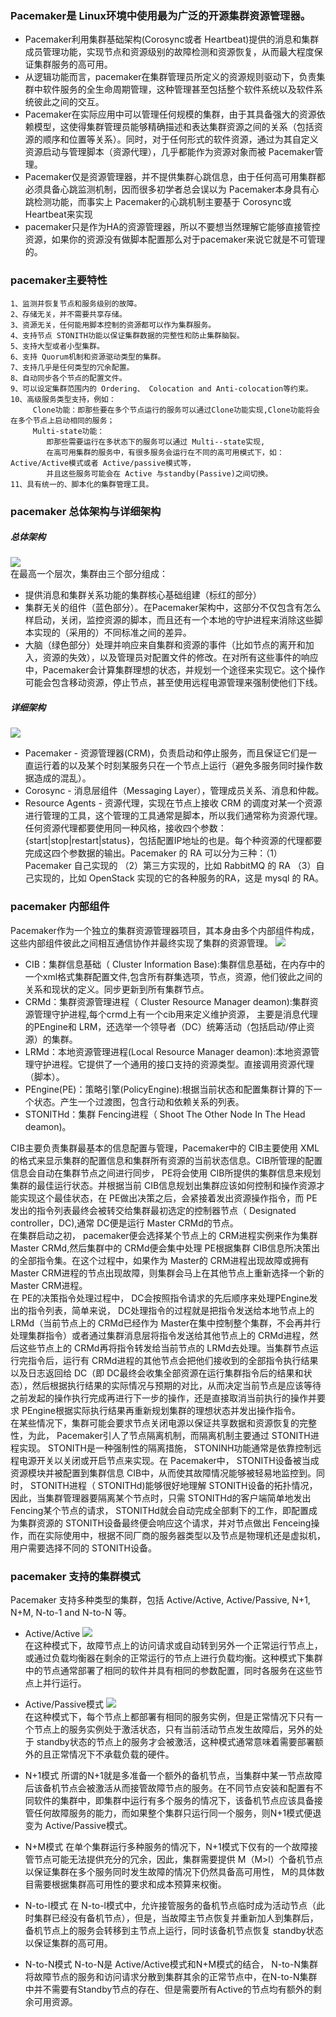 ### Pacemaker是 Linux环境中使用最为广泛的开源集群资源管理器。
* Pacemaker利用集群基础架构(Corosync或者 Heartbeat)提供的消息和集群成员管理功能，实现节点和资源级别的故障检测和资源恢复，从而最大程度保证集群服务的高可用。
* 从逻辑功能而言，pacemaker在集群管理员所定义的资源规则驱动下，负责集群中软件服务的全生命周期管理，这种管理甚至包括整个软件系统以及软件系统彼此之间的交互。 
* Pacemaker在实际应用中可以管理任何规模的集群，由于其具备强大的资源依赖模型，这使得集群管理员能够精确描述和表达集群资源之间的关系（包括资源的顺序和位置等关系）。同时，对于任何形式的软件资源，通过为其自定义资源启动与管理脚本（资源代理），几乎都能作为资源对象而被 Pacemaker管理。
* Pacemaker仅是资源管理器，并不提供集群心跳信息，由于任何高可用集群都必须具备心跳监测机制，因而很多初学者总会误以为 Pacemaker本身具有心跳检测功能，而事实上 Pacemaker的心跳机制主要基于 Corosync或 Heartbeat来实现
* pacemaker只是作为HA的资源管理器，所以不要想当然理解它能够直接管控资源，如果你的资源没有做脚本配置那么对于pacemaker来说它就是不可管理的。

### pacemaker主要特性
    1、监测并恢复节点和服务级别的故障。                                                                                                         
    2、存储无关，并不需要共享存储。
    3、资源无关，任何能用脚本控制的资源都可以作为集群服务。
    4、支持节点 STONITH功能以保证集群数据的完整性和防止集群脑裂。
    5、支持大型或者小型集群。
    6、支持 Quorum机制和资源驱动类型的集群。
    7、支持几乎是任何类型的冗余配置。
    8、自动同步各个节点的配置文件。
    9、可以设定集群范围内的 Ordering、 Colocation and Anti-colocation等约束。
    10、高级服务类型支持，例如：
         Clone功能：即那些要在多个节点运行的服务可以通过Clone功能实现,Clone功能将会在多个节点上启动相同的服务；
         Multi-state功能：
            即那些需要运行在多状态下的服务可以通过 Multi--state实现,
            在高可用集群的服务中，有很多服务会运行在不同的高可用模式下，如：Active/Active模式或者 Active/passive模式等，
            并且这些服务可能会在 Active 与standby(Passive)之间切换。
    11、具有统一的、脚本化的集群管理工具。
    
### pacemaker 总体架构与详细架构
##### 总体架构
![](https://github.com/TrueOr/PostgreSQL_Blog/raw/master/HA/picture/pacemaker_总体架构.png)<br>
在最高一个层次，集群由三个部分组成：
* 提供消息和集群关系功能的集群核心基础组建（标红的部分）
* 集群无关的组件（蓝色部分）。在Pacemaker架构中，这部分不仅包含有怎么样启动，关闭，监控资源的脚本，而且还有一个本地的守护进程来消除这些脚本实现的（采用的）不同标准之间的差异。
* 大脑（绿色部分）处理并响应来自集群和资源的事件（比如节点的离开和加入，资源的失效），以及管理员对配置文件的修改。在对所有这些事件的响应中，Pacemaker会计算集群理想的状态，并规划一个途径来实现它。这个操作可能会包含移动资源，停止节点，甚至使用远程电源管理来强制使他们下线。
##### 详细架构
![](https://github.com/TrueOr/PostgreSQL_Blog/raw/master/HA/picture/pacemaker_详细架构.png)<br>
* Pacemaker - 资源管理器(CRM)，负责启动和停止服务，而且保证它们是一直运行着的以及某个时刻某服务只在一个节点上运行（避免多服务同时操作数据造成的混乱）。
* Corosync - 消息层组件（Messaging Layer），管理成员关系、消息和仲裁。
* Resource Agents - 资源代理，实现在节点上接收 CRM 的调度对某一个资源进行管理的工具，这个管理的工具通常是脚本，所以我们通常称为资源代理。任何资源代理都要使用同一种风格，接收四个参数：{start|stop|restart|status}，包括配置IP地址的也是。每个种资源的代理都要完成这四个参数据的输出。Pacemaker 的 RA 可以分为三种：（1）Pacemaker 自己实现的 （2）第三方实现的，比如 RabbitMQ 的 RA （3）自己实现的，比如 OpenStack 实现的它的各种服务的RA，这是 mysql 的 RA。

### pacemaker 内部组件
Pacemaker作为一个独立的集群资源管理器项目，其本身由多个内部组件构成，这些内部组件彼此之间相互通信协作并最终实现了集群的资源管理。
![](https://github.com/TrueOr/PostgreSQL_Blog/raw/master/HA/picture/pacemaker_内部组件.png)<br>
* CIB：集群信息基础（ Cluster Information Base):集群信息基础，在内存中的一个xml格式集群配置文件,包含所有群集选项，节点，资源，他们彼此之间的关系和现状的定义。同步更新到所有集群节点。
* CRMd：集群资源管理进程（ Cluster Resource Manager deamon):集群资源管理守护进程,每个crmd上有一个cib用来定义维护资源， 主要是消息代理的PEngine和  LRM，还选举一个领导者（DC）统筹活动（包括启动/停止资源）的集群。     
* LRMd：本地资源管理进程(Local Resource Manager deamon):本地资源管理守护进程。它提供了一个通用的接口支持的资源类型。直接调用资源代理（脚本）。
* PEngine(PE)：策略引擎(PolicyEngine):根据当前状态和配置集群计算的下一个状态。产生一个过渡图，包含行动和依赖关系的列表。
* STONITHd：集群 Fencing进程（ Shoot The Other Node In The Head deamon)。

CIB主要负责集群最基本的信息配置与管理，Pacemaker中的 CIB主要使用 XML的格式来显示集群的配置信息和集群所有资源的当前状态信息。CIB所管理的配置信息会自动在集群节点之间进行同步， PE将会使用 CIB所提供的集群信息来规划集群的最佳运行状态。并根据当前 CIB信息规划出集群应该如何控制和操作资源才能实现这个最佳状态，在 PE做出决策之后，会紧接着发出资源操作指令，而 PE发出的指令列表最终会被转交给集群最初选定的控制器节点（ Designated controller，DC),通常 DC便是运行 Master CRMd的节点。<br>
在集群启动之初， pacemaker便会选择某个节点上的 CRM进程实例来作为集群 Master CRMd,然后集群中的 CRMd便会集中处理 PE根据集群 CIB信息所决策出的全部指令集。在这个过程中，如果作为 Master的 CRM进程出现故障或拥有 Master CRM进程的节点出现故障，则集群会马上在其他节点上重新选择一个新的 Master CRM进程。<br>
在 PE的决策指令处理过程中， DC会按照指令请求的先后顺序来处理PEngine发出的指令列表，简单来说， DC处理指令的过程就是把指令发送给本地节点上的 LRMd（当前节点上的 CRMd已经作为 Master在集中控制整个集群，不会再并行处理集群指令）或者通过集群消息层将指令发送给其他节点上的 CRMd进程，然后这些节点上的 CRMd再将指令转发给当前节点的 LRMd去处理。当集群节点运行完指令后，运行有 CRMd进程的其他节点会把他们接收到的全部指令执行结果以及日志返回给 DC（即 DC最终会收集全部资源在运行集群指令后的结果和状态），然后根据执行结果的实际情况与预期的对比，从而决定当前节点是应该等待之前发起的操作执行完成再进行下一步的操作，还是直接取消当前执行的操作并要求 PEngine根据实际执行结果再重新规划集群的理想状态并发出操作指令。<br>
在某些情况下，集群可能会要求节点关闭电源以保证共享数据和资源恢复的完整性，为此， Pacemaker引人了节点隔离机制，而隔离机制主要通过 STONITH进程实现。 STONITH是一种强制性的隔离措施， STONINH功能通常是依靠控制远程电源开关以关闭或开启节点来实现。在 Pacemaker中， STONITH设备被当成资源模块并被配置到集群信息 CIB中，从而使其故障情况能够被轻易地监控到。同时， STONITH进程（ STONITHd)能够很好地理解 STONITH设备的拓扑情况，因此，当集群管理器要隔离某个节点时，只需 STONITHd的客户端简单地发出 Fencing某个节点的请求， STONITHd就会自动完成全部剩下的工作，即配置成为集群资源的 STONITH设备最终便会响应这个请求，并对节点做出 Fenceing操作，而在实际使用中，根据不同厂商的服务器类型以及节点是物理机还是虚拟机，用户需要选择不同的 STONITH设备。<br>
 
### pacemaker 支持的集群模式
Pacemaker 支持多种类型的集群，包括 Active/Active, Active/Passive, N+1, N+M, N-to-1 and N-to-N 等。
* Active/Active
![](https://github.com/TrueOr/PostgreSQL_Blog/raw/master/HA/picture/pacemaker_A_A.png)<br>
在这种模式下，故障节点上的访问请求或自动转到另外一个正常运行节点上，或通过负载均衡器在剩余的正常运行的节点上进行负载均衡。这种模式下集群中的节点通常部署了相同的软件并具有相同的参数配置，同时各服务在这些节点上并行运行。

* Active/Passive模式
![](https://github.com/TrueOr/PostgreSQL_Blog/raw/master/HA/picture/pacemaker_A_P.png)<br>
在这种模式下，每个节点上都部署有相同的服务实例，但是正常情况下只有一个节点上的服务实例处于激活状态，只有当前活动节点发生故障后，另外的处于 standby状态的节点上的服务才会被激活，这种模式通常意味着需要部署额外的且正常情况下不承载负载的硬件。

* N+1模式
所谓的N+1就是多准备一个额外的备机节点，当集群中某一节点故障后该备机节点会被激活从而接管故障节点的服务。在不同节点安装和配置有不同软件的集群中，即集群中运行有多个服务的情况下，该备机节点应该具备接管任何故障服务的能力，而如果整个集群只运行同一个服务，则N+1模式便退变为 Active/Passive模式。

* N+M模式
在单个集群运行多种服务的情况下，N+1模式下仅有的一个故障接管节点可能无法提供充分的冗余，因此，集群需要提供 M（M>l）个备机节点以保证集群在多个服务同时发生故障的情况下仍然具备高可用性， M的具体数目需要根据集群高可用性的要求和成本预算来权衡。

* N-to-l模式
在 N-to-l模式中，允许接管服务的备机节点临时成为活动节点（此时集群已经没有备机节点），但是，当故障主节点恢复并重新加人到集群后，备机节点上的服务会转移到主节点上运行，同时该备机节点恢复 standby状态以保证集群的高可用。

* N-to-N模式
N-to-N是 Active/Active模式和N+M模式的结合， N-to-N集群将故障节点的服务和访问请求分散到集群其余的正常节点中，在N-to-N集群中并不需要有Standby节点的存在、但是需要所有Active的节点均有额外的剩余可用资源。

